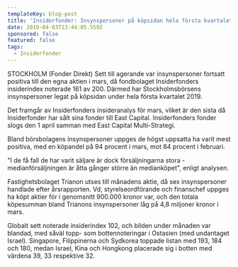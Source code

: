 ```yaml
---
templateKey: blog-post
title: 'Insiderfonder: Insynspersoner på köpsidan hela första kvartalet'
date: 2019-04-03T13:44:05.559Z
sponsored: false
featured: false
tags:
  - Insiderfonder
---
```

STOCKHOLM (Fonder Direkt) Sett till agerande var insynspersoner fortsatt positiva till den egna aktien i mars, då fondbolaget Insiderfonders insiderindex noterade 161 av 200. Därmed har Stockholmsbörsens insynspersoner legat på köpsidan under hela första kvartalet 2019.

Det framgår av Insiderfonders insideranalys för mars, vilket är den sista då Insiderfonder har sålt sina fonder till East Capital. Insiderfonders fonder slogs den 1 april samman med East Capital Multi-Strategi.

Bland börsbolagens insynspersoner uppges de högst uppsatta ha varit mest positiva, med en köpandel på 94 procent i mars, mot 84 procent i februari.

"I de få fall de har varit säljare är dock försäljningarna stora - medianförsäljningen är åtta gånger större än medianköpet", enligt analysen.

Fastighetsbolaget Trianon utses till månadens aktie, då sex insynspersoner handlade efter årsrapporten. Vd, styrelseordförande och finanschef uppges ha köpt aktier för i genomsnitt 900.000 kronor var, och den totala köpesumman bland Trianons insynspersoner låg på 4,8 miljoner kronor i mars.

Globalt sett noterade insiderindex 102, och bilden under månaden var blandad, med såväl topp- som bottennoteringar i Ostasien (med undantaget Israel). Singapore, Filippinerna och Sydkorea toppade listan med 193, 184 och 180, medan Israel, Kina och Hongkong placerade sig i botten med värdena 39, 33 respektive 32.
